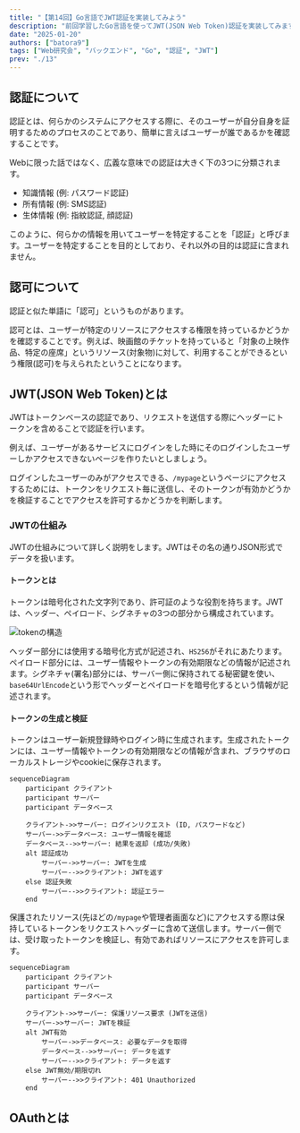 ```yaml
---
title: "【第14回】Go言語でJWT認証を実装してみよう"
description: "前回学習したGo言語を使ってJWT(JSON Web Token)認証を実装してみます。"
date: "2025-01-20"
authors: ["batora9"]
tags: ["Web研究会", "バックエンド", "Go", "認証", "JWT"]
prev: "./13"
---
```


## 認証について

認証とは、何らかのシステムにアクセスする際に、そのユーザーが自分自身を証明するためのプロセスのことであり、簡単に言えばユーザーが誰であるかを確認することです。

Webに限った話ではなく、広義な意味での認証は大きく下の3つに分類されます。

- 知識情報 (例: パスワード認証)
- 所有情報 (例: SMS認証)
- 生体情報 (例: 指紋認証, 顔認証)

このように、何らかの情報を用いてユーザーを特定することを「認証」と呼びます。ユーザーを特定することを目的としており、それ以外の目的は認証に含まれません。

## 認可について

認証と似た単語に「認可」というものがあります。

認可とは、ユーザーが特定のリソースにアクセスする権限を持っているかどうかを確認することです。例えば、映画館のチケットを持っていると「対象の上映作品、特定の座席」というリソース(対象物)に対して、利用することができるという権限(認可)を与えられたということになります。

## JWT(JSON Web Token)とは

JWTはトークンベースの認証であり、リクエストを送信する際にヘッダーにトークンを含めることで認証を行います。

例えば、ユーザーがあるサービスにログインをした時にそのログインしたユーザーしかアクセスできないページを作りたいとしましょう。

ログインしたユーザーのみがアクセスできる、`/mypage`というページにアクセスするためには、トークンをリクエスト毎に送信し、そのトークンが有効かどうかを検証することでアクセスを許可するかどうかを判断します。

### JWTの仕組み

JWTの仕組みについて詳しく説明をします。JWTはその名の通りJSON形式でデータを扱います。

#### トークンとは

トークンは暗号化された文字列であり、許可証のような役割を持ちます。JWTは、ヘッダー、ペイロード、シグネチャの3つの部分から構成されています。

![tokenの構造](/images/blog/2024/webken-14/token-sample.png)

ヘッダー部分には使用する暗号化方式が記述され、`HS256`がそれにあたります。ペイロード部分には、ユーザー情報やトークンの有効期限などの情報が記述されます。シグネチャ(署名)部分には、サーバー側に保持されてる秘密鍵を使い、`base64UrlEncode`という形でヘッダーとペイロードを暗号化するという情報が記述されます。

#### トークンの生成と検証

トークンはユーザー新規登録時やログイン時に生成されます。生成されたトークンには、ユーザー情報やトークンの有効期限などの情報が含まれ、ブラウザのローカルストレージやcookieに保存されます。

```mermaid
sequenceDiagram
    participant クライアント
    participant サーバー
    participant データベース

    クライアント->>サーバー: ログインリクエスト (ID, パスワードなど)
    サーバー->>データベース: ユーザー情報を確認
    データベース-->>サーバー: 結果を返却 (成功/失敗)
    alt 認証成功
        サーバー->>サーバー: JWTを生成
        サーバー-->>クライアント: JWTを返す
    else 認証失敗
        サーバー-->>クライアント: 認証エラー
    end
```

保護されたリソース(先ほどの`/mypage`や管理者画面など)にアクセスする際は保持しているトークンをリクエストヘッダーに含めて送信します。サーバー側では、受け取ったトークンを検証し、有効であればリソースにアクセスを許可します。

```mermaid
sequenceDiagram
    participant クライアント
    participant サーバー
    participant データベース
    
    クライアント->>サーバー: 保護リソース要求 (JWTを送信)
    サーバー->>サーバー: JWTを検証
    alt JWT有効
        サーバー->>データベース: 必要なデータを取得
        データベース-->>サーバー: データを返す
        サーバー-->>クライアント: データを返す
    else JWT無効/期限切れ
        サーバー-->>クライアント: 401 Unauthorized
    end
```

## OAuthとは
